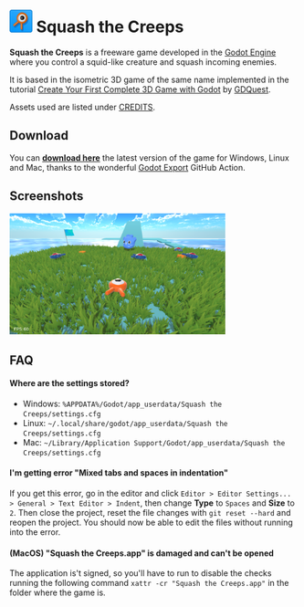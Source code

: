 # <img src="icon.png" width="40px" height="40px"/> Squash the Creeps 

**Squash the Creeps** is a freeware game developed in the [Godot Engine](https://godotengine.org/) where you control a squid-like creature and squash incoming enemies.

It is based in the isometric 3D game of the same name implemented in the tutorial [Create Your First Complete 3D Game with Godot](https://youtu.be/YiE9tcoCfhE) by [GDQuest](https://www.gdquest.com/).

Assets used are listed under [CREDITS](CREDITS.md).

## Download

You can **[download here](https://github.com/telmotrooper/squash-the-creeps/releases/latest)** the latest version of the game for Windows, Linux and Mac, thanks to the wonderful [Godot Export](https://github.com/firebelley/godot-export) GitHub Action.

## Screenshots

<img src="screenshot.png" width="75%" height="75%" />

## FAQ

#### **Where are the settings stored?**

* Windows: `%APPDATA%/Godot/app_userdata/Squash the Creeps/settings.cfg`
* Linux: `~/.local/share/godot/app_userdata/Squash the Creeps/settings.cfg`
* Mac: `~/Library/Application Support/Godot/app_userdata/Squash the Creeps/settings.cfg`

#### **I'm getting error "Mixed tabs and spaces in indentation"**

If you get this error, go in the editor and click `Editor > Editor Settings... > General > Text Editor > Indent`, then change **Type** to `Spaces` and **Size** to `2`. Then close the project, reset the file changes with `git reset --hard` and reopen the project. You should now be able to edit the files without running into the error.

#### **(MacOS) "Squash the Creeps.app" is damaged and can't be opened**

The application is't signed, so you'll have to run to disable the checks running the following command `xattr -cr "Squash the Creeps.app"` in the folder where the game is.
